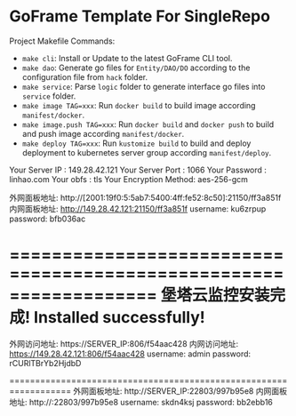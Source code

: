 # GoFrame Template For SingleRepo

Project Makefile Commands: 
- `make cli`: Install or Update to the latest GoFrame CLI tool.
- `make dao`: Generate go files for `Entity/DAO/DO` according to the configuration file from `hack` folder.
- `make service`: Parse `logic` folder to generate interface go files into `service` folder.
- `make image TAG=xxx`: Run `docker build` to build image according `manifest/docker`.
- `make image.push TAG=xxx`: Run `docker build` and `docker push` to build and push image according `manifest/docker`.
- `make deploy TAG=xxx`: Run `kustomize build` to build and deploy deployment to kubernetes server group according `manifest/deploy`.


Your Server IP        :  149.28.42.121
Your Server Port      :  1066
Your Password         :  linhao.com
Your obfs             :  tls
Your Encryption Method:  aes-256-gcm

外网面板地址: http://[2001:19f0:5:5ab7:5400:4ff:fe52:8c50]:21150/ff3a851f
内网面板地址: http://149.28.42.121:21150/ff3a851f
username: ku6zrpup
password: bfb036ac

==================================================================
堡塔云监控安装完成! Installed successfully!
==================================================================
外网访问地址: https://SERVER_IP:806/f54aac428
内网访问地址: https://149.28.42.121:806/f54aac428
username: admin
password: rCURlTBrYb2HjdbD


==================================================================
外网面板地址: http://SERVER_IP:22803/997b95e8
内网面板地址: http://:22803/997b95e8
username: skdn4ksj
password: bb2ebb16
